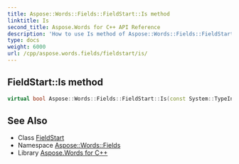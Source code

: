 ```yaml
---
title: Aspose::Words::Fields::FieldStart::Is method
linktitle: Is
second_title: Aspose.Words for C++ API Reference
description: 'How to use Is method of Aspose::Words::Fields::FieldStart class in C++.'
type: docs
weight: 6000
url: /cpp/aspose.words.fields/fieldstart/is/
---
```

## FieldStart::Is method




```cpp
virtual bool Aspose::Words::Fields::FieldStart::Is(const System::TypeInfo &target) const override
```

## See Also

* Class [FieldStart](../)
* Namespace [Aspose::Words::Fields](../../)
* Library [Aspose.Words for C++](../../../)
